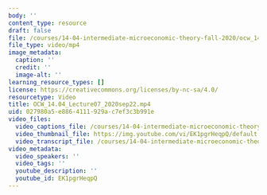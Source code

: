 ```yaml
---
body: ''
content_type: resource
draft: false
file: /courses/14-04-intermediate-microeconomic-theory-fall-2020/ocw_1404_lecture07_2020sep22_360p_16_9.mp4
file_type: video/mp4
image_metadata:
  caption: ''
  credit: ''
  image-alt: ''
learning_resource_types: []
license: https://creativecommons.org/licenses/by-nc-sa/4.0/
resourcetype: Video
title: OCW_14.04_Lecture07_2020sep22.mp4
uid: 027980a5-e886-4111-929a-c7ef3c3b991e
video_files:
  video_captions_file: /courses/14-04-intermediate-microeconomic-theory-fall-2020/1J31KewSsgeY5Yf8L0DVXgVhKBPLTZd_A_transcript.webvtt
  video_thumbnail_file: https://img.youtube.com/vi/EK1pgrHeqpQ/default.jpg
  video_transcript_file: /courses/14-04-intermediate-microeconomic-theory-fall-2020/1J31KewSsgeY5Yf8L0DVXgVhKBPLTZd_A_transcript.pdf
video_metadata:
  video_speakers: ''
  video_tags: ''
  youtube_description: ''
  youtube_id: EK1pgrHeqpQ
---
```

